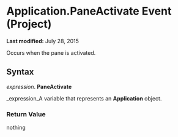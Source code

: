 
# Application.PaneActivate Event (Project)

 **Last modified:** July 28, 2015

Occurs when the pane is activated.

## Syntax

 _expression_. **PaneActivate**

 _expression_A variable that represents an  **Application** object.


### Return Value

nothing

